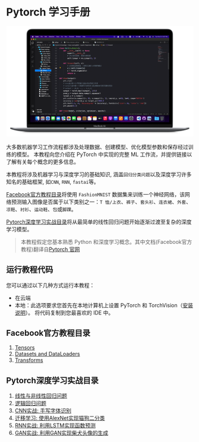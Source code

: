 # Pytorch 学习手册
![](https://github.com/HuangRunHua/Pytorch-Knowledge/blob/main/cover.png)

大多数机器学习工作流程都涉及处理数据、创建模型、优化模型参数和保存经过训练的模型。 本教程向您介绍在 PyTorch 中实现的完整 ML 工作流，并提供链接以了解有关每个概念的更多信息。

本教程将涉及机器学习与深度学习的基础知识, 涵盖`回归分类问题`以及深度学习许多知名的基础框架, 如`CNN`, `RNN`, `fastai`等。

[Facebook官方教程目录](https://github.com/HuangRunHua/Pytorch-Knowledge/tree/main/Facebook官方教程)将使用 `FashionMNIST` 数据集来训练一个神经网络，该网络预测输入图像是否属于以下类别之一：`T 恤/上衣`、`裤子`、`套头衫`、`连衣裙`、`外套`、`凉鞋`、`衬衫`、`运动鞋`、`包`或`脚踝`。

[Pytorch深度学习实战目录](https://github.com/HuangRunHua/Pytorch-Knowledge/tree/main/Deep%20Leaning实战)将从最简单的线性回归问题开始逐渐过渡至复杂的深度学习模型。

> 本教程假定您基本熟悉 Python 和深度学习概念。其中文档(Facebook官方教程)翻译自[Pytorch 官网](https://pytorch.org/tutorials/beginner/basics/intro.html)

## 运行教程代码

您可以通过以下几种方式运行本教程：

- 在云端
- 本地：此选项要求您首先在本地计算机上设置 PyTorch 和 TorchVision（[安装说明](https://pytorch.org/get-started/locally/)）。 将代码复制到您最喜欢的 IDE 中。

## Facebook官方教程目录
1. [Tensors](https://github.com/HuangRunHua/Pytorch-Knowledge/tree/main/Facebook官方教程/Tensors)
2. [Datasets and DataLoaders](https://github.com/HuangRunHua/Pytorch-Knowledge/tree/main/Facebook官方教程/Datasets%20and%20DataLoaders)
3. [Transforms](https://github.com/HuangRunHua/Pytorch-Knowledge/tree/main/Facebook官方教程/Transforms)

## Pytorch深度学习实战目录
1. [线性与非线性回归问题](https://github.com/HuangRunHua/Pytorch-Knowledge/tree/main/Deep%20Leaning实战/Linear-Nonlinear%20Regression)
2. [逻辑回归问题](https://github.com/HuangRunHua/Pytorch-Knowledge/tree/main/Deep%20Leaning实战/Logistic%20Regression)
3. [CNN实战: 手写字体识别](https://github.com/HuangRunHua/Pytorch-Knowledge/tree/main/Deep%20Leaning实战/CNN)
4. [迁移学习: 使用AlexNet实现猫狗二分类](https://github.com/HuangRunHua/Pytorch-Knowledge/tree/main/Deep%20Leaning实战/Transfer%20Learning)
5. [RNN实战: 利用LSTM实现函数预测](https://github.com/HuangRunHua/Pytorch-Knowledge/blob/main/Deep%20Leaning实战/RNN/Sin_Cos_LSTM.py)
6. [GAN实战: 利用GAN实现柴犬头像的生成](https://github.com/HuangRunHua/Pytorch-Knowledge/blob/main/Deep%20Leaning实战/GAN/GAN.py)
